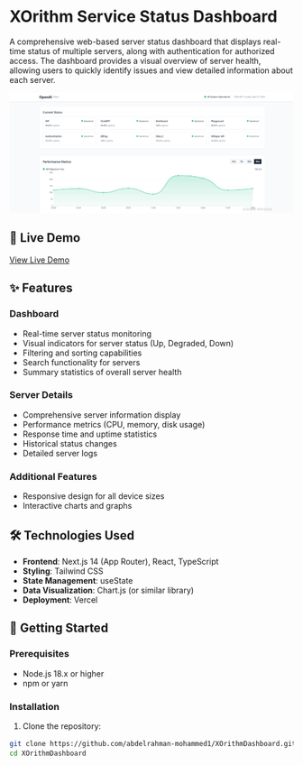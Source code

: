 # XOrithm Service Status Dashboard

A comprehensive web-based server status dashboard that displays real-time status of multiple servers, along with authentication for authorized access. The dashboard provides a visual overview of server health, allowing users to quickly identify issues and view detailed information about each server.

![Dashboard Preview](public/dashboard.png?height=400&width=800)

## 🚀 Live Demo

[View Live Demo](https://x-orithm-dashboard-wh15.vercel.app/)

## ✨ Features

### Dashboard

- Real-time server status monitoring
- Visual indicators for server status (Up, Degraded, Down)
- Filtering and sorting capabilities
- Search functionality for servers
- Summary statistics of overall server health

### Server Details

- Comprehensive server information display
- Performance metrics (CPU, memory, disk usage)
- Response time and uptime statistics
- Historical status changes
- Detailed server logs

### Additional Features

- Responsive design for all device sizes
- Interactive charts and graphs

## 🛠️ Technologies Used

- **Frontend**: Next.js 14 (App Router), React, TypeScript
- **Styling**: Tailwind CSS
- **State Management**: useState
- **Data Visualization**: Chart.js (or similar library)
- **Deployment**: Vercel

## 🚀 Getting Started

### Prerequisites

- Node.js 18.x or higher
- npm or yarn

### Installation

1. Clone the repository:

```bash
git clone https://github.com/abdelrahman-mohammed1/XOrithmDashboard.git
cd XOrithmDashboard
```
